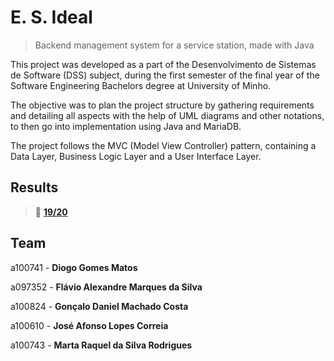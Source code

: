 # E. S. Ideal

> Backend management system for a service station, made with Java

This project was developed as a part of the Desenvolvimento de Sistemas de Software (DSS) subject, during the first semester of the final year of the Software Engineering Bachelors degree at University of Minho.

The objective was to plan the project structure by gathering requirements and detailing all aspects with the help of UML diagrams and other notations, to then go into implementation using Java and MariaDB.

The project follows the MVC (Model View Controller) pattern, containing a Data Layer, Business Logic Layer and a User Interface Layer.

## Results

> 🏅 [**19/20**](/assets/Pauta%20DSS%202024%20-%20Exame.pdf)

## Team

a100741 - **Diogo Gomes Matos**

a097352 - **Flávio Alexandre Marques da Silva**

a100824 - **Gonçalo Daniel Machado Costa**

a100610 - **José Afonso Lopes Correia**

a100743 - **Marta Raquel da Silva Rodrigues**
